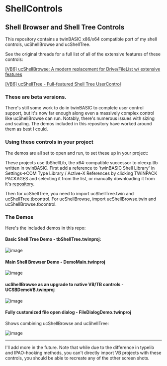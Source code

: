 # ShellControls
## Shell Browser and Shell Tree Controls

This repository contains a twinBASIC x86/x64 compatible port of my shell controls, ucShellBrowse and ucShellTree.

See the original threads for a full list of all of the extensive features of these controls:

[[VB6] ucShellBrowse: A modern replacement for Drive/FileList w/ extensive features](https://www.vbforums.com/showthread.php?854147-VB6-ucShellBrowse-A-modern-replacement-for-Drive-FileList-w-extensive-features)

[[VB6] ucShellTree - Full-featured Shell Tree UserControl](https://www.vbforums.com/showthread.php?862137-VB6-ucShellTree-Full-featured-Shell-Tree-UserControl)

### These are beta versions. 

There's still some work to do in twinBASIC to complete user control support, but it's now far enough along even a massively complex control like ucShellBrowse can run. Notably, there's numerous issues with sizing and scaling. The demos included in this repository have worked around them as best I could.

### Using these controls in your project

The demos are all set to open and run, to set these up in your project:

These projects use tbShellLib, the x64-compatible successor to oleexp.tlb written in twinBASIC. First add a reference to 'twinBASIC Shell Library' in Settings->COM Type Library / Active-X References by clicking TWINPACK PACKAGES and selecting it from the list, or manually downloading it from it's [repository](https://github.com/fafalone/tbShellLib).

Then for ucShellTree, you need to import ucShellTree.twin and ucShellTree.tbcontrol. For ucShellBrowse, import ucShellBrowse.twin and ucShellBrowse.tbcontrol.

### The Demos

Here's the included demos in this repo:

#### Basic Shell Tree Demo - tbShellTree.twinproj:

![image](https://user-images.githubusercontent.com/7834493/208004027-283c2d98-aee1-4da8-8fd2-ffebd676414e.png)

#### Main Shell Browser Demo - DemoMain.twinproj

![image](https://user-images.githubusercontent.com/7834493/213373325-959b1f74-6280-41d6-9dcb-7a06b464b479.png)

#### ucShellBrowse as an upgrade to native VB/TB controls - UCSBDemoVB.twinproj

![image](https://user-images.githubusercontent.com/7834493/213373444-cfdd0e7d-74cc-48c6-95dc-63dd8beb4f25.png)

#### Fully customized file open dialog - FileDialogDemo.twinproj

Shows combining ucShellBrowse and ucShellTree:

![image](https://user-images.githubusercontent.com/7834493/213373633-e539fc13-0287-496e-9d69-a3518a3d6327.png)


----

I'll add more in the future. Note that while due to the difference in typelib and IPAO-hooking methods, you can't directly import VB projects with these controls, you should be able to recreate any of the other screen shots.
